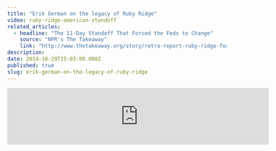```yaml
---
title: "Erik German on the legacy of Ruby Ridge"
video: ruby-ridge-american-standoff
related_articles:
  - headline: "The 11-Day Standoff That Forced the Feds to Change"
    source: "NPR's The Takeaway"
    link: "http://www.thetakeaway.org/story/retro-report-ruby-ridge-forces-feds-change-tactics/"
description:
date: 2014-10-29T15:03:00.000Z
published: true
slug: erik-german-on-the-legacy-of-ruby-ridge
---
```


<iframe width="600" height="130" frameborder="0" scrolling="no" src="http://www.thetakeaway.org/widgets/ondemand_player/takeaway/#file=%2Faudio%2Fxspf%2F409951%2F"></iframe>

